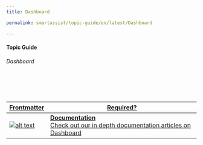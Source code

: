 ```yaml
---
title: Dashboard

permalink: smartassist/topic-guide/en/latest/Dashboard

---
```

#### Topic Guide
###### Dashboard

<br>
<br>
<br>

<a class="doc-link" target="_blank" href="https://docs.kore.ai/smartassist/dashboard/automation">

| Frontmatter | Required? |
|-------------|-------------|
| ![alt text](images/docIcon.svg "Title") | **Documentation**  <br /> Check out our in depth documentation articles on Dashboard | 
</a>
